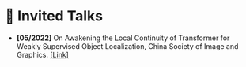 # 💬 Invited Talks

- **[05/2022]** On Awakening the Local Continuity of Transformer for Weakly Supervised Object Localization, China Society of Image and Graphics. [[Link]](https://mp.weixin.qq.com/s/KAC8R5iAG0qCbIABAXGg9A)
